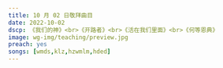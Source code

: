 ```yaml
---
title: 10 月 02 日敬拜曲目
date: 2022-10-02
dscp: 《我们的神》<br>《开路者》<br>《活在我们里面》<br>《何等恩典》
image: wg-img/teaching/preview.jpg
preach: yes
songs: [wmds,klz,hzwmlm,hded]
---
```


